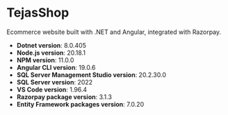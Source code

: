 # TejasShop

Ecommerce website built with .NET and Angular, integrated with Razorpay.

- **Dotnet version**: 8.0.405
- **Node.js version**: 20.18.1
- **NPM version**: 11.0.0
- **Angular CLI version**: 19.0.6
- **SQL Server Management Studio version**: 20.2.30.0
- **SQL Server version**: 2022
- **VS Code version**: 1.96.4
- **Razorpay package version**: 3.1.3
- **Entity Framework packages version**: 7.0.20

